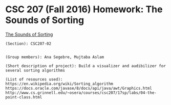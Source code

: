 # CSC 207 (Fall 2016) Homework: The Sounds of Sorting

[The Sounds of Sorting](http://www.cs.grinnell.edu/~osera/courses/csc207/17sp/homeworks/the-sounds-of-sorting.html)

    (Section): CSC207-02
    
    
    (Group members): Ana Segebre, Mujtaba Aslam
    
    (Short description of project): Build a visualizer and audibilizer for several sorting algorithms
    
    (List of resources used):
    https://en.wikipedia.org/wiki/Sorting_algorithm
    https://docs.oracle.com/javase/8/docs/api/java/awt/Graphics.html
    http://www.cs.grinnell.edu/~osera/courses/csc207/17sp/labs/04-the-point-class.html
